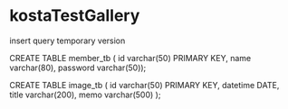 # kostaTestGallery


insert query temporary version


CREATE TABLE member_tb (
id varchar(50) PRIMARY KEY,
name varchar(80),
password varchar(50));



CREATE TABLE image_tb (
id varchar(50) PRIMARY KEY,
datetime DATE,
title varchar(200),
memo varchar(500)
);


